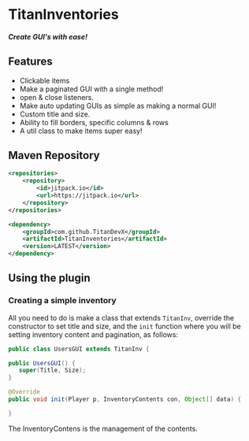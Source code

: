 # TitanInventories
##### Create GUI's with ease!



## Features
- Clickable items
- Make a paginated GUI with a single method!
- open & close listeners.
- Make auto updating GUIs as simple as making a normal GUI!
- Custom title and size.
- Ability to fill borders, specific columns & rows
- A util class to make items super easy!


## Maven Repository
```XML
<repositories>
	<repository>
	    <id>jitpack.io</id>
	    <url>https://jitpack.io</url>
	</repository>
</repositories>
```
```XML
<dependency>
	<groupId>com.github.TitanDevX</groupId>
	<artifactId>TitanInventories</artifactId>
	<version>LATEST</version>
</dependency>
```

## Using the plugin
### Creating a simple inventory
All you need to do is make a class that extends `TitanInv`, override the constructor to set title and size, and the `init` function where you will be setting inventory content and pagination, as follows:
```java
public class UsersGUI extends TitanInv {

public UsersGUI() {
   super(Title, Size);
}

@Override
public void init(Player p, InventoryContents con, Object[] data) {

}
```
The InventoryContens is the management of the contents.
